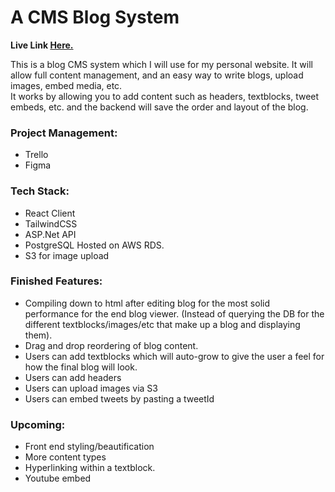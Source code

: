 # A CMS Blog System

**Live Link [Here.](http://myapp10-dev.eba-2pnapweq.us-east-1.elasticbeanstalk.com/)**

This is a blog CMS system which I will use for my personal website. It will allow full content management, and an easy way to write blogs, upload images, embed media, etc.  
It works by allowing you to add content such as headers, textblocks, tweet embeds, etc. and the backend will save the order and layout of the blog. 

### Project Management:
* Trello
* Figma

### Tech Stack:
* React Client
* TailwindCSS
* ASP.Net API
* PostgreSQL Hosted on AWS RDS.
* S3 for image upload

### Finished Features:
* Compiling down to html after editing blog for the most solid performance for the end blog viewer. (Instead of querying the DB for the different textblocks/images/etc that make up a blog and displaying them).
* Drag and drop reordering of blog content.
* Users can add textblocks which will auto-grow to give the user a feel for how the final blog will look.
* Users can add headers
* Users can upload images via S3
* Users can embed tweets by pasting a tweetId

### Upcoming:
* Front end styling/beautification
* More content types
* Hyperlinking within a textblock.
* Youtube embed


